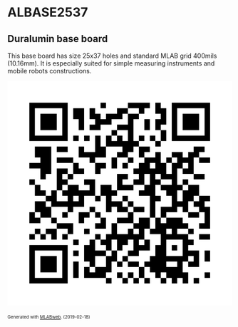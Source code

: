 <!--- PrjInfo ---> <!--- Please remove this line after manually editing --->
<!--- 00a56be08b96043df9e37d6aff7b6990 --->
<!--- Created:2019-02-18 14:41:08.038212: ---> 
<!--- Author:: ---> 
<!--- AuthorEmail:: ---> 
<!--- Tags:: ---> 
<!--- Ust:: ---> 
<!--- Label --->
<!--- ELabel ---> 
<!--- Name:ALBASE2537: --->
# ALBASE2537
<!--- LongName --->
## ﻿Duralumin base board
<!--- ELongName ---> 

<!--- Lead --->
This base board has size 25x37 holes and standard MLAB grid 400mils (10.16mm). It is especially suited for simple measuring instruments and mobile robots constructions.
<!--- ELead ---> 

![ALBASE2537](doc/img/ALBASE2537_QRcode.png) 


<!--- Description --->
<!--- EDescription --->
<!--- Content --->
<!--- EContent --->
<sub><sup> Generated with [MLABweb](https://github.com/MLAB-project/MLABweb). (2019-02-18)</sup></sub>